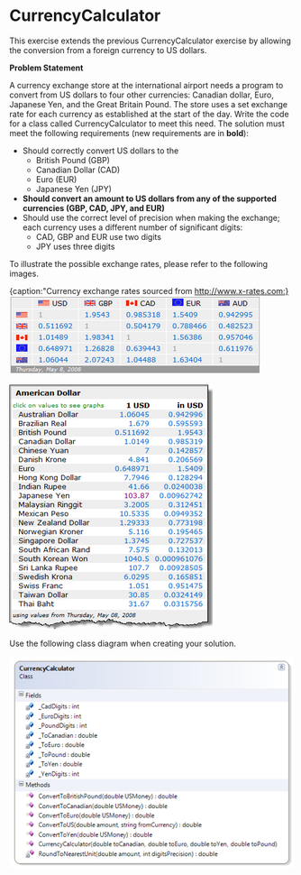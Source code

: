 ---
---
# CurrencyCalculator

This exercise extends the previous CurrencyCalculator exercise by allowing the conversion from a foreign currency to US dollars.

**Problem Statement**

A currency exchange store at the international airport needs a program to convert from US dollars to four other currencies: Canadian dollar, Euro, Japanese Yen, and the Great Britain Pound. The store uses a set exchange rate for each currency as established at the start of the day. Write the code for a class called CurrencyCalculator to meet this need. The solution must meet the following requirements (new requirements are in **bold**):

* Should correctly convert US dollars to the 
  * British Pound (GBP)
  * Canadian Dollar (CAD)
  * Euro (EUR)
  * Japanese Yen (JPY)
* **Should convert an amount to US dollars from any of the supported currencies (GBP, CAD, JPY, and EUR)**
* Should use the correct level of precision when making the exchange; each currency uses a different number of significant digits:
  * CAD, GBP and EUR use two digits
  * JPY uses three digits

To illustrate the possible exchange rates, please refer to the following images.

{caption:"Currency exchange rates sourced from http://www.x-rates.com:}
![](F-CurrencyExchangeRates.png)

![](F-CurrencyAmericanDollar.png) 
 
Use the following class diagram when creating your solution.

![](F-CurrencyCalculator.png)

